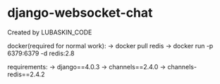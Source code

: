 # django-websocket-chat

Created by LUBASKIN_CODE

docker(required for normal work):
-> docker pull redis
-> docker run -p 6379:6379 -d redis:2.8

requirements:
-> django==4.0.3
-> channels==2.4.0
-> channels-redis==2.4.2
